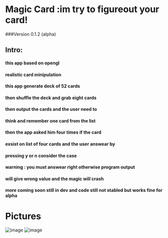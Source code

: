 # Magic Card :im try to figureout your card!
###Version 0.1.2 (alpha)
## Intro:
#### this app based on opengl
#### realistic card minipulation
#### this app generate deck of 52 cards
#### then shuffle the deck and grab eight cards
#### then output the cards and the user need to 
#### think and remember one card from the list
#### then the app asked him four times if the card
#### exsist on list of four cards and the user answear by
#### pressing y or n consider the case
#### warning : you must answear right otherwise program output
#### will give wrong value and the magic will crash
#### more coming soon still in dev and code still not stabled but works fine for alpha 
# Pictures
![image](https://drive.google.com/file/d/1EHnm-2tToWkZ0mTMxr4uGQzx8LtGg1fi/view?usp=sharing)
![image](https://drive.google.com/file/d/1F0yha9ugKuh-G5omH5RNXfb9NxlGHXbd/view?usp=sharing)
